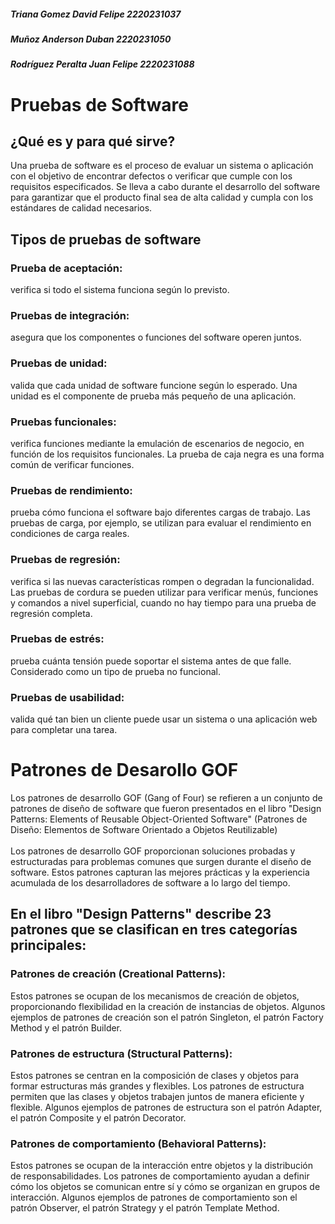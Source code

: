 <h5>Triana Gomez David Felipe 2220231037</h5> 
<h5>Muñoz Anderson Duban 2220231050</h5> 
<h5>Rodríguez Peralta Juan Felipe 2220231088</h5>

<h1><strong>Pruebas de Software</strong></h1>
<h2>¿Qué es y para qué sirve?</h2>
Una prueba de software es el proceso de evaluar un sistema o aplicación con el objetivo de encontrar defectos o verificar que cumple con los requisitos especificados. Se lleva a cabo durante el desarrollo del software para garantizar que el producto final sea de alta calidad y cumpla con los estándares de calidad necesarios.
<h2>Tipos de pruebas de software</h2>
<h3><strong>Prueba de aceptación:</strong></h3> verifica si todo el sistema funciona según lo previsto. <br>
<h3><strong>Pruebas de integración:</strong></h3> asegura que los componentes o funciones del software operen juntos. <br>
<h3><strong>Pruebas de unidad:</strong></strong></strong></h3> valida que cada unidad de software funcione según lo esperado. Una unidad es el componente de prueba más pequeño de una aplicación. <br>
<h3><strong>Pruebas funcionales:</strong></strong></h3> verifica funciones mediante la emulación de escenarios de negocio, en función de los requisitos funcionales. La prueba de caja negra es una forma común de verificar funciones. <br>
<h3><strong>Pruebas de rendimiento:</strong></h3> prueba cómo funciona el software bajo diferentes cargas de trabajo. Las pruebas de carga, por ejemplo, se utilizan para evaluar el rendimiento en condiciones de carga reales. <br>
<h3><strong>Pruebas de regresión:</strong></h3> verifica si las nuevas características rompen o degradan la funcionalidad. Las pruebas de cordura se pueden utilizar para verificar menús, funciones y comandos a nivel superficial, cuando no hay tiempo para una prueba de regresión completa. <br>
<h3><strong>Pruebas de estrés: </strong></h3>prueba cuánta tensión puede soportar el sistema antes de que falle. Considerado como un tipo de prueba no funcional. <br>
<h3><strong>Pruebas de usabilidad:</strong></h3> valida qué tan bien un cliente puede usar un sistema o una aplicación web para completar una tarea. <br>
<h1><strong>Patrones de Desarollo GOF</strong></h1>
Los patrones de desarrollo GOF (Gang of Four) se refieren a un conjunto de patrones de diseño de software que fueron presentados en el libro "Design Patterns: Elements of Reusable Object-Oriented Software" (Patrones de Diseño: Elementos de Software Orientado a Objetos Reutilizable) 
<br>
<br>
Los patrones de desarrollo GOF proporcionan soluciones probadas y estructuradas para problemas comunes que surgen durante el diseño de software. Estos patrones capturan las mejores prácticas y la experiencia acumulada de los desarrolladores de software a lo largo del tiempo.

<h2>En el libro "Design Patterns" describe 23 patrones que se clasifican en tres categorías principales:</h2>

<h3>Patrones de creación (Creational Patterns): </h3>Estos patrones se ocupan de los mecanismos de creación de objetos, proporcionando flexibilidad en la creación de instancias de objetos. Algunos ejemplos de patrones de creación son el patrón Singleton, el patrón Factory Method y el patrón Builder.

<h3>Patrones de estructura (Structural Patterns): </h3>Estos patrones se centran en la composición de clases y objetos para formar estructuras más grandes y flexibles. Los patrones de estructura permiten que las clases y objetos trabajen juntos de manera eficiente y flexible. Algunos ejemplos de patrones de estructura son el patrón Adapter, el patrón Composite y el patrón Decorator.

<h3>Patrones de comportamiento (Behavioral Patterns):</h3> Estos patrones se ocupan de la interacción entre objetos y la distribución de responsabilidades. Los patrones de comportamiento ayudan a definir cómo los objetos se comunican entre sí y cómo se organizan en grupos de interacción. Algunos ejemplos de patrones de comportamiento son el patrón Observer, el patrón Strategy y el patrón Template Method.

